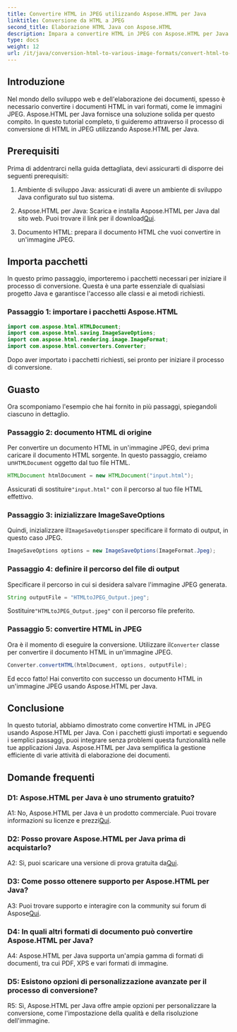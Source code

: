 ```yaml
---
title: Convertire HTML in JPEG utilizzando Aspose.HTML per Java
linktitle: Conversione da HTML a JPEG
second_title: Elaborazione HTML Java con Aspose.HTML
description: Impara a convertire HTML in JPEG con Aspose.HTML per Java. Guida passo passo per un'elaborazione dei documenti senza soluzione di continuità.
type: docs
weight: 12
url: /it/java/conversion-html-to-various-image-formats/convert-html-to-jpeg/
---
```

## Introduzione

Nel mondo dello sviluppo web e dell'elaborazione dei documenti, spesso è necessario convertire i documenti HTML in vari formati, come le immagini JPEG. Aspose.HTML per Java fornisce una soluzione solida per questo compito. In questo tutorial completo, ti guideremo attraverso il processo di conversione di HTML in JPEG utilizzando Aspose.HTML per Java. 

## Prerequisiti

Prima di addentrarci nella guida dettagliata, devi assicurarti di disporre dei seguenti prerequisiti:

1. Ambiente di sviluppo Java: assicurati di avere un ambiente di sviluppo Java configurato sul tuo sistema.

2.  Aspose.HTML per Java: Scarica e installa Aspose.HTML per Java dal sito web. Puoi trovare il link per il download[Qui](https://releases.aspose.com/html/java/).

3. Documento HTML: prepara il documento HTML che vuoi convertire in un'immagine JPEG.

## Importa pacchetti

In questo primo passaggio, importeremo i pacchetti necessari per iniziare il processo di conversione. Questa è una parte essenziale di qualsiasi progetto Java e garantisce l'accesso alle classi e ai metodi richiesti.

### Passaggio 1: importare i pacchetti Aspose.HTML

```java
import com.aspose.html.HTMLDocument;
import com.aspose.html.saving.ImageSaveOptions;
import com.aspose.html.rendering.image.ImageFormat;
import com.aspose.html.converters.Converter;
```

Dopo aver importato i pacchetti richiesti, sei pronto per iniziare il processo di conversione.

## Guasto

Ora scomponiamo l'esempio che hai fornito in più passaggi, spiegandoli ciascuno in dettaglio.

### Passaggio 2: documento HTML di origine

 Per convertire un documento HTML in un'immagine JPEG, devi prima caricare il documento HTML sorgente. In questo passaggio, creiamo un`HTMLDocument` oggetto dal tuo file HTML.

```java
HTMLDocument htmlDocument = new HTMLDocument("input.html");
```

 Assicurati di sostituire`"input.html"` con il percorso al tuo file HTML effettivo.

### Passaggio 3: inizializzare ImageSaveOptions

 Quindi, inizializzare il`ImageSaveOptions`per specificare il formato di output, in questo caso JPEG.

```java
ImageSaveOptions options = new ImageSaveOptions(ImageFormat.Jpeg);
```

### Passaggio 4: definire il percorso del file di output

Specificare il percorso in cui si desidera salvare l'immagine JPEG generata.

```java
String outputFile = "HTMLtoJPEG_Output.jpeg";
```

 Sostituire`"HTMLtoJPEG_Output.jpeg"` con il percorso file preferito.

### Passaggio 5: convertire HTML in JPEG

 Ora è il momento di eseguire la conversione. Utilizzare il`Converter` classe per convertire il documento HTML in un'immagine JPEG.

```java
Converter.convertHTML(htmlDocument, options, outputFile);
```

Ed ecco fatto! Hai convertito con successo un documento HTML in un'immagine JPEG usando Aspose.HTML per Java.

## Conclusione

In questo tutorial, abbiamo dimostrato come convertire HTML in JPEG usando Aspose.HTML per Java. Con i pacchetti giusti importati e seguendo i semplici passaggi, puoi integrare senza problemi questa funzionalità nelle tue applicazioni Java. Aspose.HTML per Java semplifica la gestione efficiente di varie attività di elaborazione dei documenti.

## Domande frequenti

### D1: Aspose.HTML per Java è uno strumento gratuito?

 A1: No, Aspose.HTML per Java è un prodotto commerciale. Puoi trovare informazioni su licenze e prezzi[Qui](https://purchase.aspose.com/buy).

### D2: Posso provare Aspose.HTML per Java prima di acquistarlo?

 A2: Sì, puoi scaricare una versione di prova gratuita da[Qui](https://releases.aspose.com/html/java).

### D3: Come posso ottenere supporto per Aspose.HTML per Java?

A3: Puoi trovare supporto e interagire con la community sui forum di Aspose[Qui](https://forum.aspose.com/).

### D4: In quali altri formati di documento può convertire Aspose.HTML per Java?

A4: Aspose.HTML per Java supporta un'ampia gamma di formati di documenti, tra cui PDF, XPS e vari formati di immagine.

### D5: Esistono opzioni di personalizzazione avanzate per il processo di conversione?

R5: Sì, Aspose.HTML per Java offre ampie opzioni per personalizzare la conversione, come l'impostazione della qualità e della risoluzione dell'immagine.